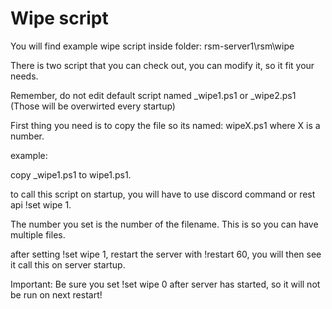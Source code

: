 Wipe script
===============

You will find example wipe script inside folder: rsm-server1\rsm\wipe

There is two script that you can check out, you can modify it, so it fit your needs.

Remember, do not edit default script named _wipe1.ps1 or _wipe2.ps1 (Those will be overwirted every startup)

First thing you need is to copy the file so its named: wipeX.ps1 where X is a number.

example:

copy _wipe1.ps1 to wipe1.ps1.

to call this script on startup, you will have to use discord command or rest api !set wipe 1.

The number you set is the number of the filename. This is so you can have multiple files.

after setting !set wipe 1, restart the server with !restart 60, you will then see it call this on server startup.

Important: Be sure you set !set wipe 0 after server has started, so it will not be run on next restart!